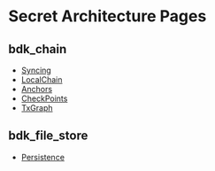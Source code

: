 # Secret Architecture Pages

## bdk_chain
- [Syncing](./syncing.md)  
- [LocalChain](./localchain.md)
- [Anchors](./anchors.md)
- [CheckPoints](./checkpoint.md)
- [TxGraph](./txgraph.md)

## bdk_file_store
- [Persistence](./persistence.md)

<!-- Questions -->
<!-- 
What happens when you have a TxGraph with anchors on a transaction, but some of those anchors are not in your LocalChain?
-->

